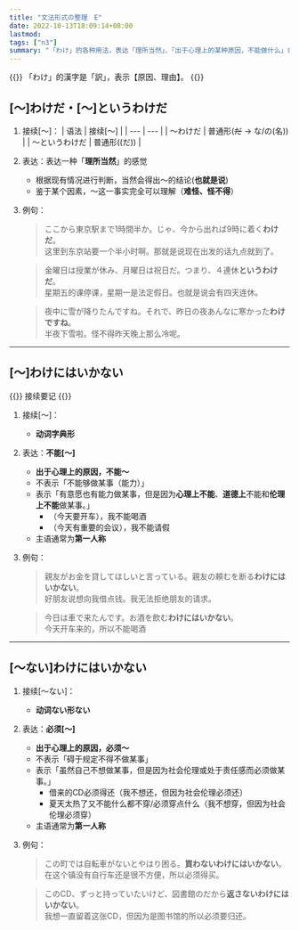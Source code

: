 ```yaml
---
title: "文法形式の整理　E"
date: 2022-10-13T18:09:14+08:00
lastmod: 
tags: ["n3"]
summary: "「わけ」的各种用法，表达「理所当然」、「出于心理上的某种原因，不能做什么」或「必须做什么」"
---
```


{{<alert>}}
「わけ」的漢字是「訳」，表示【原因、理由】。
{{</alert>}}

## [〜]わけだ・[〜]というわけだ
1. 接续[〜]：
    | 语法 | 接续[〜] |
    | --- | --- |
    | 〜わけだ | 普通形(~~だ~~ → な/の(名)) |
    | 〜というわけだ | 普通形((だ)) |
2. 表达：表达一种「**理所当然**」的感觉
    - 根据现有情况进行判断，当然会得出～的结论(**也就是说**)
    - 鉴于某个因素，～这一事实完全可以理解（**难怪、怪不得**）
3. 例句：
    > ここから東京駅まで1時間半か。じゃ、今から出れば9時に着く**わけだ**。  
    这里到东京站要一个半小时啊。那就是说现在出发的话九点就到了。

    > 金曜日は授業が休み、月曜日は祝日だ。つまり、４連休**というわけだ**。  
    星期五的课停课，星期一是法定假日。也就是说会有四天连休。

    > 夜中に雪が降りたんですね。それで、昨日の夜あんなに寒かった**わけですね**。  
    半夜下雪啦。怪不得昨天晚上那么冷呢。

---

## [〜]わけにはいかない

{{<alert>}}
接续要记
{{</alert>}}

1. 接续[〜]：
    - **动词字典形**
2. 表达：**不能[〜]**
    - **出于心理上的原因，不能〜**
    - 不表示「不能够做某事（能力）」
    - 表示「有意愿也有能力做某事，但是因为**心理上不能**、**道德上**不能和**伦理上不能**做某事。」
        - （今天要开车），我不能喝酒
        - （今天有重要的会议），我不能请假
    - 主语通常为**第一人称**
3. 例句：
    > 親友がお金を貸してほしいと言っている。親友の頼むを断る**わけにはいかない**。  
    好朋友说想向我借点钱。我无法拒绝朋友的请求。

    > 今日は車で来たんです。お酒を飲む**わけにはいかない**。  
    今天开车来的，所以不能喝酒

---
## [〜ない]わけにはいかない
1. 接续[〜ない]：
    - **动词ない形ない**
2. 表达：**必须[〜]**
    - **出于心理上的原因，必须〜**
    - 不表示「碍于规定不得不做某事」
    - 表示「虽然自己不想做某事，但是因为社会伦理或处于责任感而必须做某事。」
        - 借来的CD必须得还（我不想还，但因为社会伦理必须还）
        - 夏天太热了又不能什么都不穿/必须穿点什么（我不想穿，但因为社会伦理必须穿）
    - 主语通常为**第一人称**
3. 例句：   
    > この町では自転車がないとやはり困る。**買わないわけにはいかない**。  
    在这个镇没有自行车还是很不方便，所以必须得买。

    > このCD、ずっと持っていたいけど、図書館のだから**返さないわけにはいかない**。  
    我想一直留着这张CD，但因为是图书馆的所以必须要归还。
    
